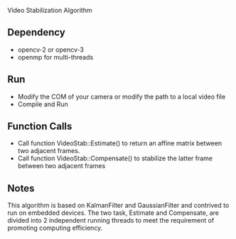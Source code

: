 Video Stabilization Algorithm

## Dependency

- opencv-2 or opencv-3
- openmp for multi-threads

## Run

- Modify the COM of your camera or modify the path to a local video file
- Compile and Run

## Function Calls
- Call function VideoStab::Estimate() to return an affine matrix between two adjacent frames.
- Call function VideoStab::Compensate() to stabilize the latter frame between two adjacent frames

## Notes
This algorithm is based on KalmanFilter and GaussianFilter and contrived to run on embedded devices.
The two task, Estimate and Compensate, are divided into 2 independent running threads to meet the requirement of promoting computing efficiency.


